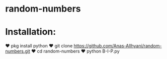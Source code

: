 # random-numbers

# Installation:

❤ pkg install python
❤ git clone https://github.com/Anas-Allhyani/random-numbers.git
❤ cd random-numbers
❤ python B-I-P.py
